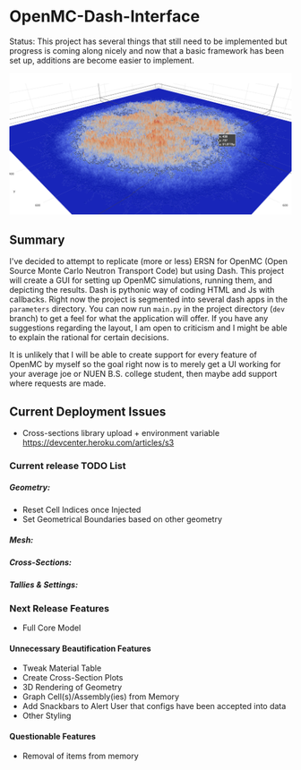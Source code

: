 # OpenMC-Dash-Interface
Status: This project has several things that still need to be implemented but progress is coming along nicely and now 
that a basic framework has been set up, additions are become easier to implement.  

![alt text](outputs/Score.png)

## Summary
I've decided to attempt to replicate (more or less) ERSN for OpenMC (Open Source Monte Carlo Neutron Transport Code) 
but using Dash. This project will create a GUI for setting up OpenMC simulations, running them, and depicting the results. 
Dash is pythonic way of coding HTML and Js with callbacks. Right now the project is segmented into several dash apps in 
the `parameters` directory. You can now run `main.py` in the project directory (`dev` branch) to get a feel for what the application will
offer. If you have any suggestions regarding the layout, I am open to criticism and I might be able to explain the rational
for certain decisions.

It is unlikely that I will be able to create support for every feature of OpenMC by myself so the goal right now is to 
merely get a UI working for your average joe or NUEN B.S. college student, then maybe add support where requests 
are made. 

## Current Deployment Issues
- Cross-sections library upload + environment variable
https://devcenter.heroku.com/articles/s3

### Current release TODO List
##### Geometry:
- Reset Cell Indices once Injected
- Set Geometrical Boundaries based on other geometry
##### Mesh:
##### Cross-Sections:
##### Tallies & Settings:

### Next Release Features
- Full Core Model

#### Unnecessary Beautification Features
- Tweak Material Table
- Create Cross-Section Plots
- 3D Rendering of Geometry
- Graph Cell(s)/Assembly(ies) from Memory
- Add Snackbars to Alert User that configs have been accepted into data
- Other Styling

#### Questionable Features
- Removal of items from memory
